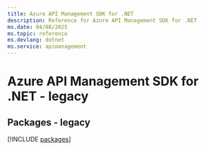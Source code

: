 ```yaml
---
title: Azure API Management SDK for .NET
description: Reference for Azure API Management SDK for .NET
ms.date: 04/08/2025
ms.topic: reference
ms.devlang: dotnet
ms.service: apimanagement
---
```

# Azure API Management SDK for .NET - legacy
## Packages - legacy
[!INCLUDE [packages](api-management-index.md)]